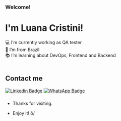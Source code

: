 ### Welcome!

# I'm Luana Cristini!

:computer: I’m currently working as QA tester <br>
:house_with_garden: I’m from Brazil <br>
:books: I’m learning about DevOps, Frontend and Backend
<br>
<br>
 
## Contact me
 
[![Linkedin Badge](	https://img.shields.io/badge/LinkedIn-0077B5?style=for-the-badge&logo=linkedin&logoColor=white&link=https://www.linkedin.com/in/luanacristini/)](https://www.linkedin.com/in/luanacristini/)
[![WhatsApp Badge](	https://img.shields.io/badge/WhatsApp-25D366?style=for-the-badge&logo=whatsapp&logoColor=white&link=https://api.whatsapp.com/send?phone=5547988835413)](https://api.whatsapp.com/send?phone=5547988835413)
<br>
 
###
- Thanks for visiting.

- Enjoy it! õ/


